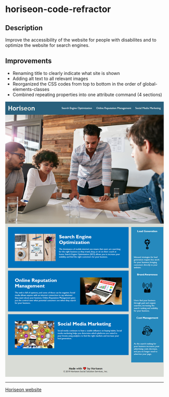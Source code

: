 # horiseon-code-refractor

## Description

Improve the accessibility of the website for people with disabilites and to optimize the website for search engines.

## Improvements

- Renaming title to clearly indicate what site is shown
- Adding alt text to all relevant images
- Reorganized the CSS codes from top to bottom in the order of global-elements-classes
- Combined repeating properties into one attribute command (4 sections)

![Screenshot of Horiseon website.](./assets/images/horiseon-website.png)

---

[Horiseon website]()